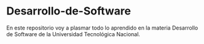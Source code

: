 # Desarrollo-de-Software
En este repositorio voy a plasmar todo lo aprendido en la materia Desarrollo de Software de la Universidad Tecnológica Nacional.
